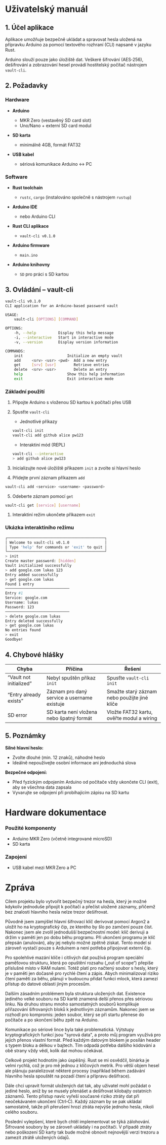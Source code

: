 # Uživatelský manuál

## 1. Účel aplikace

Aplikace umožňuje bezpečně ukládat a spravovat hesla uložená na přípravku Arduino za pomocí textového rozhraní (CLI) napsané v jazyku Rust.

Arduino slouží pouze jako úložiště dat. Veškeré šifrování (AES‑256), dešifrování a zobrazování hesel provádí hostitelský počítač nástrojem `vault-cli`.

## 2. Požadavky

### Hardware

- **Arduino**
  - MKR Zero (vestavěný SD card slot)
  - Uno/Nano + externí SD card modul

- **SD karta**
  - minimálně 4GB, formát FAT32
  
- **USB kabel**
  - sériová komunikace Arduino ↔ PC

### Software

- **Rust toolchain**
  - `rustc`, `cargo` (instalováno společně s nástrojem `rustup`)
  
- **Arduino IDE**
  - nebo Arduino CLI
  
- **Rust CLI aplikace** 
  - `vault-cli v0.1.0`
  
- **Arduino firmware** 
  - `main.ino`
  
- **Arduino knihovny** 
  - `SD` pro práci s SD kartou

## 3. Ovládání – vault-cli

```bash
vault-cli v0.1.0
CLI application for an Arduino-based password vault

USAGE:
    vault-cli [OPTIONS] [COMMAND]

OPTIONS:
    -h, --help          Display this help message
    -i, --interactive   Start in interactive mode
    -v, --version       Display version information

COMMANDS:
    init                    Initialize an empty vault
    add     <srv> <usr> <pwd>  Add a new entry
    get     [srv] [usr]        Retrieve entries
    delete  <srv> <usr>        Delete an entry
    help                    Show this help information
    exit                    Exit interactive mode
```

### Základní použití

1. Připojte Arduino s vloženou SD kartou k počítači přes USB
   
2. Spusťte `vault-cli`

    - Jednotlivé příkazy
    ```bash
    vault-cli init
    vault-cli add github alice pw123
    ```

    - Interaktiní mód (REPL)
    ```bash
    vault-cli --interactive
    > add github alice pw123
    ```
3. Inicializujte nové úložiště příkazem `init` a zvolte si hlavní heslo
   
4. Přidejte první záznam příkazem `add`
   
```bash
vault-cli add <service> <username> <password>
```

5. Odeberte záznam pomocí `get`

```bash
vault-cli get [service] [username]
```

1. Interaktiní režim ukončete příkazem `exit`


### Ukázka interaktiního režimu

```bash
┌────────────────────────────────────────────┐
│ Welcome to vault-cli v0.1.0                │
│ Type 'help' for commands or 'exit' to quit │
└────────────────────────────────────────────┘
> init
Create master password: [hidden]
Vault initialized successfully
> add google.com lukas 123
Entry added successfully
> get google.com lukas
Found 1 entry
─────────────────────────────
Entry #1
Service: google.com
Username: lukas
Password: 123
─────────────────────────────
> delete google.com lukas
Entry deleted successfully
> get google.com lukas
No entries found
> exit
Goodbye!
```
## 4. Chybové hlášky

| Chyba                   | Příčina                                     | Řešení                                       |
| ----------------------- | ------------------------------------------- | -------------------------------------------- |
| “Vault not initialized” | Nebyl spuštěn příkaz `init`                 | Spusťte `vault-cli init`                     |
| “Entry already exists”  | Záznam pro daný service a username existuje | Smažte starý záznam nebo použijte jiné klíče |
| SD error                | SD karta není vložena nebo špatný formát    | Vložte FAT32 kartu, ověřte modul a wiring    |

## 5. Poznámky

**Silné hlavní heslo:**

- Zvolte dlouhé (min. 12 znaků), náhodné heslo
- Ideálně nepoužívejte osobní informace ani jednoduchá slova

**Bezpečné odpojení:**

- Před fyzickým odpojením Arduino od počítače vždy ukončete CLI (exit), aby se všechna data zapsala
- Vyvarujte se odpojení při probíhajícím zápisu na SD kartu

# Hardware dokumentace

### Použité komponenty

- Arduino MKR Zero (včetně integrované microSD)
- SD karta

### Zapojení

- USB kabel mezi MKR Zero a PC

# Zpráva

Cílem projektu bylo vytvořit bezpečný trezor na hesla, který je možné kdykoliv jednoduše připojit k počítači a přečíst uložené záznamy, přičemž bez znalosti hlavního hesla nelze trezor dešifrovat.

Původně jsem zamýšlel hlavní šifrovací klíč derivovat pomocí Argon2 a uložit ho na kryptografický čip, ze kterého by šlo po zamčení pouze číst. Nakonec jsem ale zvolil jednodušší bezpečnostní model: klíč derivuji a držím v paměti jen po dobu běhu programu. Při ukončení programu je klíč přepsán (anulován), aby jej nebylo možné zpětně získat. Tento model si zároveň vystačí pouze s Arduinem a není potřeba připojovat externí čip.

Pro spolehlivé mazání klíče i citlivých dat používá program speciální paměťovou strukturu, která po opuštění rozsahu („out of scope“) přepíše příslušné místo v RAM nulami. Totéž platí pro načtený soubor s hesly, který je v paměti jen dočasně pro rychlé čtení a zápis. Abych minimalizoval riziko čtení paměti za běhu, plánuji v budoucnu přidat funkci mlock, která zamezí přístup do datové oblasti jiným procesům.

Dalším zásadním problémem byla struktura uložených dat. Existence jediného velké souboru na SD kartě znamená delší přenos přes sériovou linku. Na druhou stranu mnoho samostatných souborů komplikuje přiřazování šifrovaných bloků k jednotlivým záznamům. Nakonec jsem se rozhodl pro kompromis: jeden soubor, který se při startu přenese do počítače a po skončení běhu zpět na Arduino.

Komunikace po sériové lince byla také problematická. Výtstupy kryptografických funkcí jsou "syrová data", a proto můj program využívá pro jejich přenos vlastní formát. Před každým datovým blokem je posílán header s typem bloku a délkou v bajtech. Tím odpadá potřeba dalšího kódování a obě strany vždy vědí, kolik dat mohou očekávat.

Celkově projekt hodnotím jako úspěšný. Rust se mi osvědčil, binárka je velmi rychlá, což je pro mě jednou z klíčových metrik. Pro větší objem hesel ale plánuju paralelizovat některé procesy (například během zadávání hlavního hesla spouštět na pozadí čtení a přípravu dešifrace).

Dále chci upravit formát uložených dat tak, aby uživatel mohl požádat o jediné heslo, aniž by se musely přenášet a dešifrovat kilobajty ostatních záznamů. Tento přístup navíc vyřeší současné riziko ztráty dat při neočekávaném ukončení (Ctrl‑C). Každý záznam by se pak ukládal samostatně, takže při přerušení hrozí ztráta nejvýše jednoho hesla, nikoli celého souboru.

Poslední vylepšení, které bych chtěl implementovat se týká zálohování. Šifrované soubory by se zároveň ukládaly i na počítači. V případě ztráty nebo poškození SD karty tak bude možné obnovit nejnovější verzi trezoru a zamezit ztrátě uložených údajů.
